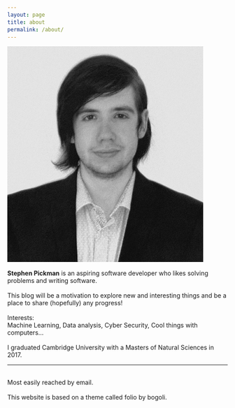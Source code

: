 ```yaml
---
layout: page
title: about
permalink: /about/
---
```


<img class="col one right" src="/img/prof_pic.jpg">

<strong>Stephen Pickman</strong> is an aspiring software developer who likes solving problems and writing software.
<br> <br>
This blog will be a motivation to explore new and interesting things and be a place to share (hopefully) any progress!
<br> <br>
Interests:<br/>
Machine Learning, Data analysis, Cyber Security, Cool things with computers... <br/><br>
I graduated Cambridge University with a Masters of Natural Sciences in 2017.
<hr/>
<br/>
<span class="contacticon center">
	<a href="mailto:stephenpickman@gmail.com"><i class="fa fa-envelope-square"></i></a>
	<a href="https://github.com/spickman" target="_blank"><i class="fa fa-github-square"></i></a>
	<a href="https://www.linkedin.com/in/stephen-pickman-ba4560a6/" target="_blank"><i class="fa fa-linkedin-square"></i></a>
</span>

<div class="col three caption">
Most easily reached by email.
<br>
<br>
This website is based on a theme called folio by bogoli.
</div>

